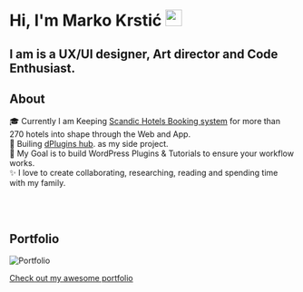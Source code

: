 # Hi, I'm Marko Krstić <img src="https://github.com/TheDudeThatCode/TheDudeThatCode/blob/master/Assets/Hi.gif" width="29px">
## I am is a UX/UI designer, Art director and Code Enthusiast.

## About

🎓 Currently I am Keeping [Scandic Hotels Booking system](https://www.scandichotels.se/) for more than 270 hotels into shape through the Web and App.</br>
🌱 Builing [dPlugins hub](https://dplugins.com/). as my side project.</br>
🎯 My Goal is to build WordPress Plugins & Tutorials to ensure your workflow works.</br>
✨ I love to create collaborating, researching, reading and spending time with my family.</br>

</br>
</br>

## Portfolio

![Portfolio](https://github.com/krstivoja/krstivoja/blob/main/img/portfolio.png)


[Check out my awesome portfolio](https://markokrstic.com/)

</br>
</br>

<!--
**krstivoja/krstivoja** is a ✨ _special_ ✨ repository because its `README.md` (this file) appears on your GitHub profile.

Here are some ideas to get you started:

- 🔭 I’m currently working on ...
- 🌱 I’m currently learning ...
- 👯 I’m looking to collaborate on ...
- 🤔 I’m looking for help with ...
- 💬 Ask me about ...
- 📫 How to reach me: ...
- 😄 Pronouns: ...
- ⚡ Fun fact: ...
-->
